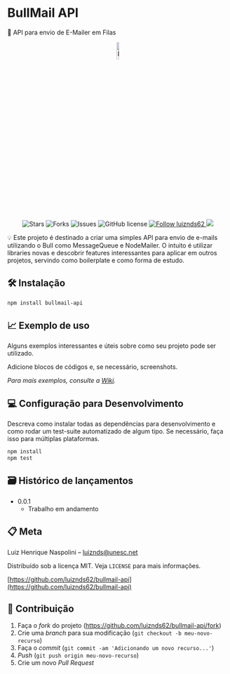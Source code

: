 # BullMail API

📜 API para envio de E-Mailer em Filas

<p align="center">
<img src="https://www.flaticon.com/svg/vstatic/svg/4144/4144781.svg?token=exp=1612541928~hmac=9186f5eafb65e2be77c6566514f12cd9" alt="Logo" border="0" width="10%">
</p>

<p align="center">     
   <img alt="Stars" src="https://img.shields.io/github/stars/luiznds62/bullmail-api" />

   <img alt="Forks" src="https://img.shields.io/github/forks/luiznds62/bullmail-api" />

   <img alt="Issues" src="https://img.shields.io/github/issues/luiznds62/bullmail-api" />

   <img alt="GitHub license" src="https://img.shields.io/github/license/luiznds62/readme-model?color=4A90E2&label=LICENSE&logo=3C424B&logoColor=3C424B" />

  <a href="https://github.com/luiznds62">
    <img alt="Follow luiznds62" src="https://img.shields.io/static/v1?label=Follow&message=luiznds62" />
  </a>

  <a href="https://codecov.io/gh/luiznds62/bullmail-api">
    <img src="https://codecov.io/gh/luiznds62/bullmail-api/branch/main/graph/badge.svg?token=AWHKI78UK2"/>
  </a>
</p>

💡 Este projeto é destinado a criar uma simples API para envio de e-mails utilizando o Bull como MessageQueue e NodeMailer. O intuito é utilizar libraries novas e descobrir features interessantes para aplicar em outros projetos, servindo como boilerplate e como forma de estudo.

## 🛠 Instalação

```sh
npm install bullmail-api
```

## 📈 Exemplo de uso

Alguns exemplos interessantes e úteis sobre como seu projeto pode ser utilizado.

Adicione blocos de códigos e, se necessário, screenshots.

_Para mais exemplos, consulte a [Wiki](wiki)._

## 💻 Configuração para Desenvolvimento

Descreva como instalar todas as dependências para desenvolvimento e como rodar um test-suite automatizado de algum tipo. Se necessário, faça isso para múltiplas plataformas.

```sh
npm install
npm test
```

## 🗃 Histórico de lançamentos

- 0.0.1
  - Trabalho em andamento

## 📋 Meta

Luiz Henrique Naspolini – luiznds@unesc.net

Distribuído sob a licença MIT. Veja `LICENSE` para mais informações.

[https://github.com/luiznds62/bullmail-api](https://github.com/luiznds62/bullmail-api)

## 🚀 Contribuição

1. Faça o _fork_ do projeto (<https://github.com/luiznds62/bullmail-api/fork>)
2. Crie uma _branch_ para sua modificação (`git checkout -b meu-novo-recurso`)
3. Faça o _commit_ (`git commit -am 'Adicionando um novo recurso...'`)
4. _Push_ (`git push origin meu-novo-recurso`)
5. Crie um novo _Pull Request_

